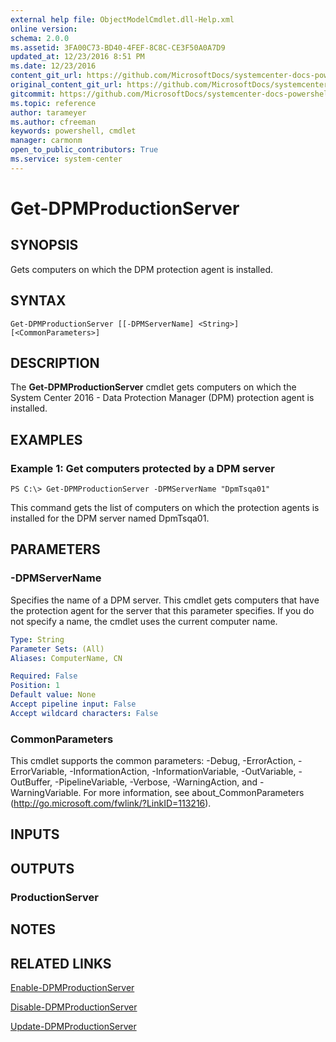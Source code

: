 ```yaml
---
external help file: ObjectModelCmdlet.dll-Help.xml
online version: 
schema: 2.0.0
ms.assetid: 3FA00C73-BD40-4FEF-8C8C-CE3F50A0A7D9
updated_at: 12/23/2016 8:51 PM
ms.date: 12/23/2016
content_git_url: https://github.com/MicrosoftDocs/systemcenter-docs-powershell/blob/master/systemcenter-cmdlets/SystemCenter2016/DataProtectionManager/vlatest/Get-DPMProductionServer.md
original_content_git_url: https://github.com/MicrosoftDocs/systemcenter-docs-powershell/blob/master/systemcenter-cmdlets/SystemCenter2016/DataProtectionManager/vlatest/Get-DPMProductionServer.md
gitcommit: https://github.com/MicrosoftDocs/systemcenter-docs-powershell/blob/66515d87034fb4944dd2b7035563d20b1b00d010/systemcenter-cmdlets/SystemCenter2016/DataProtectionManager/vlatest/Get-DPMProductionServer.md
ms.topic: reference
author: tarameyer
ms.author: cfreeman
keywords: powershell, cmdlet
manager: carmonm
open_to_public_contributors: True
ms.service: system-center
---
```


# Get-DPMProductionServer

## SYNOPSIS
Gets computers on which the DPM protection agent is installed.

## SYNTAX

```
Get-DPMProductionServer [[-DPMServerName] <String>] [<CommonParameters>]
```

## DESCRIPTION
The **Get-DPMProductionServer** cmdlet gets computers on which the System Center 2016 - Data Protection Manager (DPM) protection agent is installed.

## EXAMPLES

### Example 1: Get computers protected by a DPM server
```
PS C:\> Get-DPMProductionServer -DPMServerName "DpmTsqa01"
```

This command gets the list of computers on which the protection agents is installed for the DPM server named DpmTsqa01.

## PARAMETERS

### -DPMServerName
Specifies the name of a DPM server.
This cmdlet gets computers that have the protection agent for the server that this parameter specifies.
If you do not specify a name, the cmdlet uses the current computer name.

```yaml
Type: String
Parameter Sets: (All)
Aliases: ComputerName, CN

Required: False
Position: 1
Default value: None
Accept pipeline input: False
Accept wildcard characters: False
```

### CommonParameters
This cmdlet supports the common parameters: -Debug, -ErrorAction, -ErrorVariable, -InformationAction, -InformationVariable, -OutVariable, -OutBuffer, -PipelineVariable, -Verbose, -WarningAction, and -WarningVariable. For more information, see about_CommonParameters (http://go.microsoft.com/fwlink/?LinkID=113216).

## INPUTS

## OUTPUTS

### ProductionServer

## NOTES

## RELATED LINKS

[Enable-DPMProductionServer](xref:SystemCenter2016/DataProtectionManager/vlatest/Enable-DPMProductionServer.md)

[Disable-DPMProductionServer](xref:SystemCenter2016/DataProtectionManager/vlatest/Disable-DPMProductionServer.md)

[Update-DPMProductionServer](xref:SystemCenter2016/DataProtectionManager/vlatest/Update-DPMProductionServer.md)
